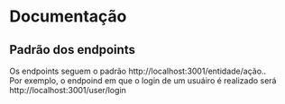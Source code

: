 # Documentação

## Padrão dos endpoints

Os endpoints seguem o padrão http://localhost:3001/entidade/ação..  
Por exemplo, o endpoind em que o login de um usuáiro é realizado será http://localhost:3001/user/login